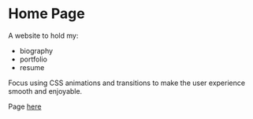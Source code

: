 # Home Page 

A website to hold my: 
- biography 
- portfolio 
- resume 

Focus using CSS animations and transitions to make the user experience smooth and enjoyable.

Page [here](https://helencho.github.io/)
